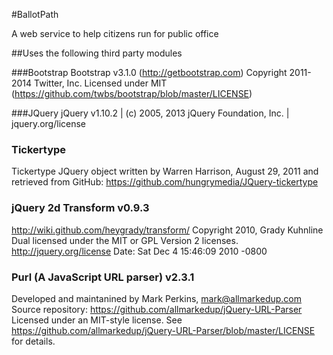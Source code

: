#BallotPath

A web service to help citizens run for public office

##Uses the following third party modules

###Bootstrap
 Bootstrap v3.1.0 (http://getbootstrap.com)
 Copyright 2011-2014 Twitter, Inc.
 Licensed under MIT (https://github.com/twbs/bootstrap/blob/master/LICENSE)

###JQuery
 jQuery v1.10.2 | (c) 2005, 2013 jQuery Foundation, Inc. | jquery.org/license

### Tickertype
 Tickertype JQuery object written by Warren Harrison, August 29, 2011 and retrieved from GitHub: https://github.com/hungrymedia/JQuery-tickertype
 
### jQuery 2d Transform v0.9.3
 http://wiki.github.com/heygrady/transform/
 Copyright 2010, Grady Kuhnline
 Dual licensed under the MIT or GPL Version 2 licenses.
 http://jquery.org/license
 Date: Sat Dec 4 15:46:09 2010 -0800

### Purl (A JavaScript URL parser) v2.3.1
 Developed and maintanined by Mark Perkins, mark@allmarkedup.com
 Source repository: https://github.com/allmarkedup/jQuery-URL-Parser
 Licensed under an MIT-style license. See https://github.com/allmarkedup/jQuery-URL-Parser/blob/master/LICENSE for details.

 